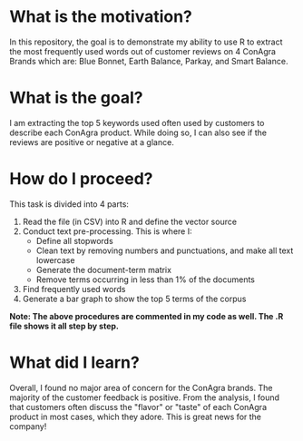 # What is the motivation?
In this repository, the goal is to demonstrate my ability to use R to extract the most frequently used words out of customer reviews on 4 ConAgra Brands which are: Blue Bonnet, Earth Balance, Parkay, and Smart Balance.

# What is the goal?
I am extracting the top 5 keywords used often used by customers to describe each ConAgra product. While doing so, I can also see if the reviews are positive or negative at a glance.

# How do I proceed?
This task is divided into 4 parts:
1. Read the file (in CSV) into R and define the vector source
2. Conduct text pre-processing. This is where I:
   - Define all stopwords
   - Clean text by removing numbers and punctuations, and make all text lowercase
   - Generate the document-term matrix
   - Remove terms occurring in less than 1% of the documents
3. Find frequently used words
4. Generate a bar graph to show the top 5 terms of the corpus

**Note: The above procedures are commented in my code as well. The .R file shows it all step by step.**

# What did I learn?
Overall, I found no major area of concern for the ConAgra brands. The majority of the customer feedback is positive. From the analysis, I found that customers often discuss the "flavor" or "taste" of each ConAgra product in most cases, which they adore. This is great news for the company!
